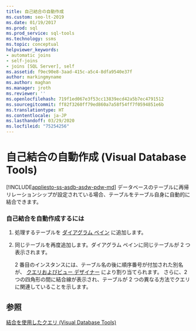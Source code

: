 ```yaml
---
title: 自己結合の自動作成
ms.custom: seo-lt-2019
ms.date: 01/19/2017
ms.prod: sql
ms.prod_service: sql-tools
ms.technology: ssms
ms.topic: conceptual
helpviewer_keywords:
- automatic joins
- self-joins
- joins [SQL Server], self
ms.assetid: f9ec90e8-3aad-415c-a5c4-8dfa9540e37f
author: markingmyname
ms.author: maghan
ms.manager: jroth
ms.reviewer: ''
ms.openlocfilehash: 719f1ed067e3f53cc13839ecd42a5b7ec4791512
ms.sourcegitcommit: ff82f3260ff79ed860a7a58f54ff7f0594851e6b
ms.translationtype: HT
ms.contentlocale: ja-JP
ms.lasthandoff: 03/29/2020
ms.locfileid: "75254256"
---
```

# <a name="create-self-joins-automatically-visual-database-tools"></a>自己結合の自動作成 (Visual Database Tools)
[!INCLUDE[appliesto-ss-asdb-asdw-pdw-md](../../includes/appliesto-ss-asdb-asdw-pdw-md.md)]
データベースのテーブルに再帰リレーションシップが設定されている場合、テーブルをテーブル自身に自動的に結合できます。  
  
### <a name="to-create-a-self-join-automatically"></a>自己結合を自動作成するには  
  
1.  処理するテーブルを [ダイアグラム ペイン](../../ssms/visual-db-tools/diagram-pane-visual-database-tools.md) に追加します。  
  
2.  同じテーブルを再度追加します。ダイアグラム ペインに同じテーブルが 2 つ表示されます。  
  
    2 番目のインスタンスには、テーブル名の後に順序番号が付加された別名が、 [クエリおよびビュー デザイナー](../../ssms/visual-db-tools/query-and-view-designer-tools-visual-database-tools.md) により割り当てられます。 さらに、2 つの四角形の間に結合線が表示され、テーブルが 2 つの異なる方法でクエリに関連していることを示します。  
  
## <a name="see-also"></a>参照  
[結合を使用したクエリ (Visual Database Tools)](../../ssms/visual-db-tools/query-with-joins-visual-database-tools.md)  
  
